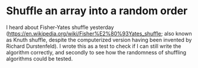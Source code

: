 # Shuffle an array into a random order

I heard about Fisher-Yates shuffle yesterday
(https://en.wikipedia.org/wiki/Fisher%E2%80%93Yates_shuffle; also known
as Knuth shuffle, despite the computerized version having been invented
by Richard Durstenfeld). I wrote this as a test to check if I can still
write the algorithm correctly, and secondly to see how the randomness of
shuffling algorithms could be tested.

